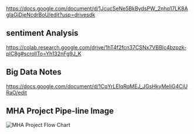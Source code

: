 
https://docs.google.com/document/d/1JcucSeNe5BkBydsPW_2nhq17LK8AgIaGjDjeNcdrBoU/edit?usp=drivesdk
## sentiment Analysis 
https://colab.research.google.com/drive/1hT4f2fcn37CSNx7VBBlc4bzpzk-plC8g#scrollTo=Yh132nFg9J_K
## Big Data Notes
https://docs.google.com/document/d/1CqYrLEIqRqMEJ_JGsHkyMeIiG4CjURaO/edit
## MHA Project Pipe-line Image
![MHA Project Flow Chart](https://github.com/user-attachments/assets/c34be7d9-5672-462e-955c-de6ae6fc3c2c)


